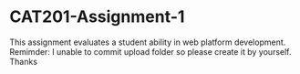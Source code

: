 # CAT201-Assignment-1
This assignment evaluates a student ability in web platform development.
Remimder:
I unable to commit upload folder so please create it by yourself. Thanks

